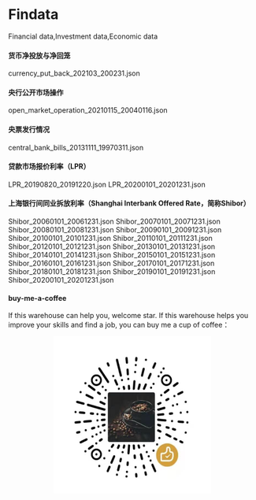 # Findata
Financial data,Investment data,Economic data

#### 货币净投放与净回笼
currency_put_back_202103_200231.json
#### 央行公开市场操作
open_market_operation_20210115_20040116.json
#### 央票发行情况
central_bank_bills_20131111_19970311.json
#### 贷款市场报价利率（LPR）
LPR_20190820_20191220.json
LPR_20200101_20201231.json
#### 上海银行间同业拆放利率（Shanghai Interbank Offered Rate，简称Shibor）
Shibor_20060101_20061231.json
Shibor_20070101_20071231.json
Shibor_20080101_20081231.json
Shibor_20090101_20091231.json
Shibor_20100101_20101231.json
Shibor_20110101_20111231.json
Shibor_20120101_20121231.json
Shibor_20130101_20131231.json
Shibor_20140101_20141231.json
Shibor_20150101_20151231.json
Shibor_20160101_20161231.json
Shibor_20170101_20171231.json
Shibor_20180101_20181231.json
Shibor_20190101_20191231.json
Shibor_20200101_20201231.json


#### buy-me-a-coffee
If this warehouse can help you, welcome star. If this warehouse helps you improve your skills and find a job, you can buy me a cup of coffee：
<p align="center"><img src="https://raw.githubusercontent.com/palboss/buy-me-a-coffee/main/buy-me-a-coffee.png" width="320" height="320" alt="" /></p>
